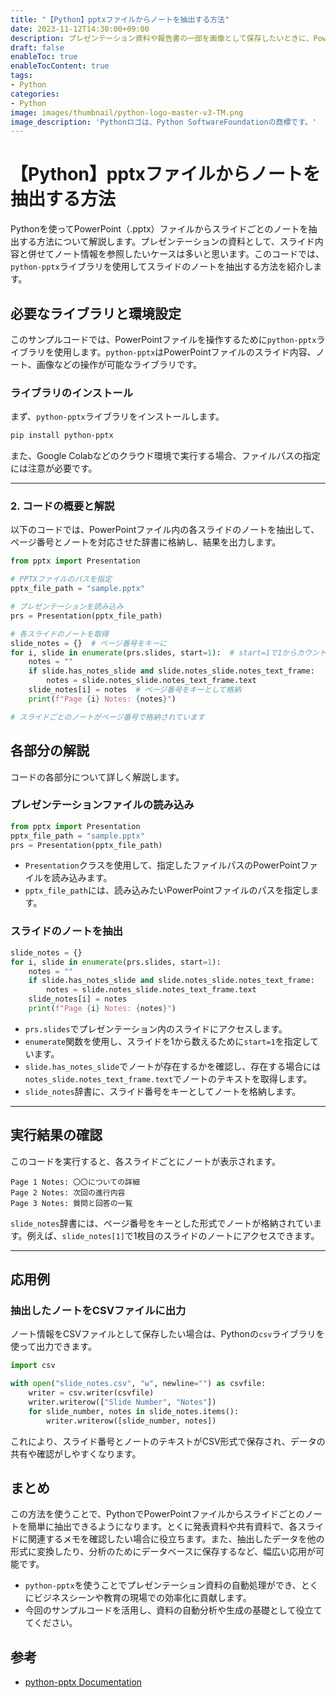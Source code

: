 ```yaml
---
title: "【Python】pptxファイルからノートを抽出する方法"
date: 2023-11-12T14:30:00+09:00
description: プレゼンテーション資料や報告書の一部を画像として保存したいときに、PowerPointスライド（PPTXファイル）をPNG形式の画像に変換する方法はとても便利です。この記事では、Pythonを用いてPPTXファイルをPNG形式に変換する方法を、手順を追って詳しく解説します。
draft: false
enableToc: true
enableTocContent: true
tags: 
- Python
categories: 
- Python
image: images/thumbnail/python-logo-master-v3-TM.png
image_description: 'Pythonロゴは、Python SoftwareFoundationの商標です。'
---
```


# 【Python】pptxファイルからノートを抽出する方法

Pythonを使ってPowerPoint（.pptx）ファイルからスライドごとのノートを抽出する方法について解説します。プレゼンテーションの資料として、スライド内容と併せてノート情報を参照したいケースは多いと思います。このコードでは、`python-pptx`ライブラリを使用してスライドのノートを抽出する方法を紹介します。

## 必要なライブラリと環境設定

このサンプルコードでは、PowerPointファイルを操作するために`python-pptx`ライブラリを使用します。`python-pptx`はPowerPointファイルのスライド内容、ノート、画像などの操作が可能なライブラリです。

### ライブラリのインストール

まず、`python-pptx`ライブラリをインストールします。

```bash
pip install python-pptx
```

また、Google Colabなどのクラウド環境で実行する場合、ファイルパスの指定には注意が必要です。

---

### 2. コードの概要と解説

以下のコードでは、PowerPointファイル内の各スライドのノートを抽出して、ページ番号とノートを対応させた辞書に格納し、結果を出力します。

```python
from pptx import Presentation

# PPTXファイルのパスを指定
pptx_file_path = "sample.pptx"

# プレゼンテーションを読み込み
prs = Presentation(pptx_file_path)

# 各スライドのノートを取得
slide_notes = {}  # ページ番号をキーに
for i, slide in enumerate(prs.slides, start=1):  # start=1で1からカウント
    notes = ""
    if slide.has_notes_slide and slide.notes_slide.notes_text_frame:
        notes = slide.notes_slide.notes_text_frame.text
    slide_notes[i] = notes  # ページ番号をキーとして格納
    print(f"Page {i} Notes: {notes}")

# スライドごとのノートがページ番号で格納されています
```

## 各部分の解説

コードの各部分について詳しく解説します。

### プレゼンテーションファイルの読み込み

```python
from pptx import Presentation
pptx_file_path = "sample.pptx"
prs = Presentation(pptx_file_path)
```

- `Presentation`クラスを使用して、指定したファイルパスのPowerPointファイルを読み込みます。
- `pptx_file_path`には、読み込みたいPowerPointファイルのパスを指定します。

### スライドのノートを抽出

```python
slide_notes = {}
for i, slide in enumerate(prs.slides, start=1):
    notes = ""
    if slide.has_notes_slide and slide.notes_slide.notes_text_frame:
        notes = slide.notes_slide.notes_text_frame.text
    slide_notes[i] = notes
    print(f"Page {i} Notes: {notes}")
```

- `prs.slides`でプレゼンテーション内のスライドにアクセスします。
- `enumerate`関数を使用し、スライドを1から数えるために`start=1`を指定しています。
- `slide.has_notes_slide`でノートが存在するかを確認し、存在する場合には`notes_slide.notes_text_frame.text`でノートのテキストを取得します。
- `slide_notes`辞書に、スライド番号をキーとしてノートを格納します。

---

## 実行結果の確認

このコードを実行すると、各スライドごとにノートが表示されます。

```plaintext
Page 1 Notes: 〇〇についての詳細
Page 2 Notes: 次回の進行内容
Page 3 Notes: 質問と回答の一覧
```

`slide_notes`辞書には、ページ番号をキーとした形式でノートが格納されています。例えば、`slide_notes[1]`で1枚目のスライドのノートにアクセスできます。

---

## 応用例

### 抽出したノートをCSVファイルに出力

ノート情報をCSVファイルとして保存したい場合は、Pythonの`csv`ライブラリを使って出力できます。

```python
import csv

with open("slide_notes.csv", "w", newline="") as csvfile:
    writer = csv.writer(csvfile)
    writer.writerow(["Slide Number", "Notes"])
    for slide_number, notes in slide_notes.items():
        writer.writerow([slide_number, notes])
```

これにより、スライド番号とノートのテキストがCSV形式で保存され、データの共有や確認がしやすくなります。

## まとめ

この方法を使うことで、PythonでPowerPointファイルからスライドごとのノートを簡単に抽出できるようになります。とくに発表資料や共有資料で、各スライドに関連するメモを確認したい場合に役立ちます。また、抽出したデータを他の形式に変換したり、分析のためにデータベースに保存するなど、幅広い応用が可能です。

- `python-pptx`を使うことでプレゼンテーション資料の自動処理ができ、とくにビジネスシーンや教育の現場での効率化に貢献します。
- 今回のサンプルコードを活用し、資料の自動分析や生成の基礎として役立ててください。

## 参考
- <a href="https://python-pptx.readthedocs.io/en/latest/" target="_blank" rel="nofollow noopener">python-pptx Documentation</a>

